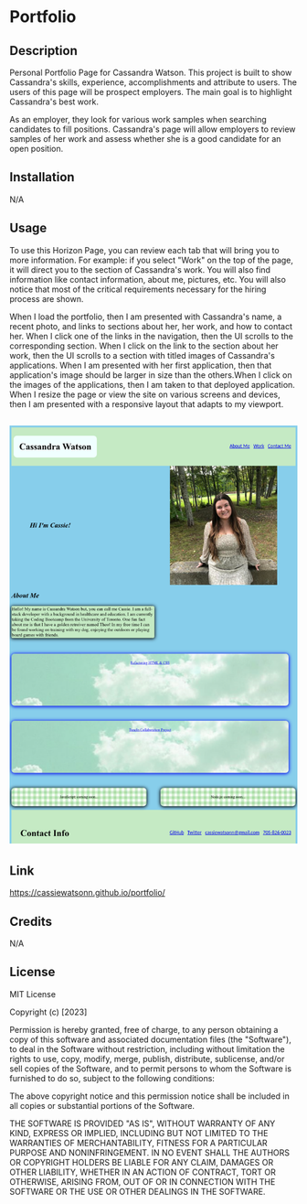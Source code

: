 # <portfolio>

# Portfolio

## Description

Personal Portfolio Page for Cassandra Watson. This project is built to show Cassandra's skills, experience, accomplishments and attribute to users. The users of this page will be prospect employers. The main goal is to highlight Cassandra's best work.

As an employer, they look for various work samples when searching candidates to fill positions. Cassandra's page will allow employers to review samples of her work and assess whether she is a good candidate for an open position. 

## Installation 
N/A

## Usage
To use this Horizon Page, you can review each tab that will bring you to more information. For example: if you select "Work" on the top of the page, it will direct you to the section of Cassandra's work. You will also find information like contact information, about me, pictures, etc. You will also notice that most of the critical requirements necessary for the hiring process are shown. 

When I load the portfolio, then I am presented with Cassandra's name, a recent photo, and links to sections about her, her work, and how to contact her. When I click one of the links in the navigation, then the UI scrolls to the corresponding section. When I click on the link to the section about her work, then the UI scrolls to a section with titled images of Cassandra's applications. When I am presented with her first application, then that application's image should be larger in size than the others.When I click on the images of the applications, then I am taken to that deployed application. When I resize the page or view the site on various screens and devices, then I am presented with a responsive layout that adapts to my viewport. 

## ![Ms.Watson](./assets/images/Ms.%20Watson.png)

## Link 
https://cassiewatsonn.github.io/portfolio/

## Credits 
N/A 

## License

MIT License

Copyright (c) [2023]

Permission is hereby granted, free of charge, to any person obtaining a copy
of this software and associated documentation files (the "Software"), to deal
in the Software without restriction, including without limitation the rights
to use, copy, modify, merge, publish, distribute, sublicense, and/or sell
copies of the Software, and to permit persons to whom the Software is
furnished to do so, subject to the following conditions:

The above copyright notice and this permission notice shall be included in all
copies or substantial portions of the Software.

THE SOFTWARE IS PROVIDED "AS IS", WITHOUT WARRANTY OF ANY KIND, EXPRESS OR
IMPLIED, INCLUDING BUT NOT LIMITED TO THE WARRANTIES OF MERCHANTABILITY,
FITNESS FOR A PARTICULAR PURPOSE AND NONINFRINGEMENT. IN NO EVENT SHALL THE
AUTHORS OR COPYRIGHT HOLDERS BE LIABLE FOR ANY CLAIM, DAMAGES OR OTHER
LIABILITY, WHETHER IN AN ACTION OF CONTRACT, TORT OR OTHERWISE, ARISING FROM,
OUT OF OR IN CONNECTION WITH THE SOFTWARE OR THE USE OR OTHER DEALINGS IN THE
SOFTWARE.